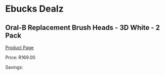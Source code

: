 
# Ebucks Dealz
## Oral-B Replacement Brush Heads - 3D White - 2 Pack
[Product Page](https://www.ebucks.com/web/shop/productSelected.do?prodId=1019210063&catId=1158500560)

Price: R169.00

Savings: 


	